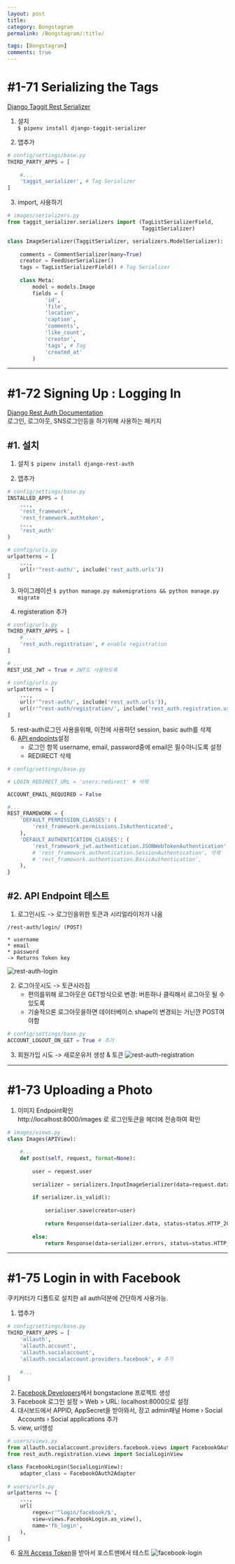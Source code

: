 ```yaml
---
layout: post
title: 
category: Bongstagram
permalink: /Bongstagram/:title/

tags: [Bongstagram]
comments: true
---
```


# #1-71 Serializing the Tags
[Django Taggit Rest Serializer](https://github.com/glemmaPaul/django-taggit-serializer)  
1. 설치  
`$ pipenv install django-taggit-serializer`

2. 앱추가
```py
# config/settings/base.py
THIRD_PARTY_APPS = [
    
    #...
    'taggit_serializer', # Tag Serializer
]
```

3. import, 사용하기

```py
# images/serializers.py
from taggit_serializer.serializers import (TagListSerializerField,
                                           TaggitSerializer)

class ImageSerializer(TaggitSerializer, serializers.ModelSerializer):
    
    comments = CommentSerializer(many=True)
    creator = FeedUserSerializer()
    tags = TagListSerializerField() # Tag Serializer
    
    class Meta:
        model = models.Image
        fields = (
            'id',
            'file',
            'location',
            'caption',
            'comments',
            'like_count',
            'creator',
            'tags', # Tag
            'created_at'
        )
```

---

# #1-72 Signing Up : Logging In
[Django Rest Auth Documentation](http://django-rest-auth.readthedocs.io/en/latest/installation.html)  
로그인, 로그아웃, SNS로그인등을 하기위해 사용하는 패키지

## #1. 설치
1. 설치
`$ pipenv install django-rest-auth`

2. 앱추가
```python
# config/settings/base.py
INSTALLED_APPS = (
    ...,
    'rest_framework',
    'rest_framework.authtoken',
    ...,
    'rest_auth'
)
```
```py
# config/urls.py
urlpatterns = [
    ...,
    url(r'^rest-auth/', include('rest_auth.urls'))
]
```

3. 마이그레이션
`$ python manage.py makemigrations && python manage.py migrate`

4. registeration 추가
```py
# config/urls.py
THIRD_PARTY_APPS = [
    # ...
    'rest_auth.registration', # enable registration
]

# ...
REST_USE_JWT = True # JWT도 사용하도록
```

```py
# config/urls.py
urlpatterns = [
    ...,
    url(r'^rest-auth/', include('rest_auth.urls')),
    url(r'^rest-auth/registration/', include('rest_auth.registration.urls'))
]
```
5. rest-auth로그인 사용을위해, 이전에 사용하던 session, basic auth를 삭제
6. [API endpoints](http://django-rest-auth.readthedocs.io/en/latest/api_endpoints.html)설정
    * 로그인 항목 username, email, password중에 email은 필수아니도록 설정
    * REDIRECT 삭제
```py
# config/settings/base.py

# LOGIN_REDIRECT_URL = 'users:redirect' # 삭제

ACCOUNT_EMAIL_REQUIRED = False

#...
REST_FRAMEWORK = {
    'DEFAULT_PERMISSION_CLASSES': (
        'rest_framework.permissions.IsAuthenticated',
    ),
    'DEFAULT_AUTHENTICATION_CLASSES': (
        'rest_framework_jwt.authentication.JSONWebTokenAuthentication',
        # 'rest_framework.authentication.SessionAuthentication', 삭제
        # 'rest_framework.authentication.BasicAuthentication',
    ),
}
```

## #2. API Endpoint 테스트

1. 로그인시도 -> 로그인을위한 토큰과 시리얼라이저가 나옴
```
/rest-auth/login/ (POST)

* username
* email
* password
-> Returns Token key
```
![rest-auth-login](images/rest-auth-login.png)

2. 로그아웃시도 -> 토큰사라짐  
    * 편의를위해 로그아웃은 GET방식으로 변경: 버튼하나 클릭해서 로그아웃 될 수 있도록
    * 기술적으론 로그아웃을하면 데이터베이스 shape이 변경되는 거닌깐 POST여야함
```py 
# config/settings/base.py
ACCOUNT_LOGOUT_ON_GET = True # 추가
```

3. 회원가입 시도 -> 새로운유저 생성 & 토큰
![rest-auth-registration](images/rest-auth-registration.png)

---

# #1-73 Uploading a Photo

1. 이미지 Endpoint확인  
http://localhost:8000/images 로 로그인토큰을 헤더에 전송하여 확인


```py
# images/views.py
class Images(APIView):
    
    #...
    def post(self, request, format=None):
        
        user = request.user
        
        serializer = serializers.InputImageSerializer(data=request.data)
        
        if serializer.is_valid():
            
            serialiser.save(creator=user)
            
            return Response(data=serializer.data, status=status.HTTP_201_CREATED)
        
        else:
            return Response(data=serializer.errors, status=status.HTTP_400_BAD_REQUEST)

```

---

# #1-75 Login in with Facebook

쿠키커터가 디폴트로 설치한 all auth덕분에 간단하게 사용가능.

1. 앱추가
```py
# config/settings/base.py
THIRD_PARTY_APPS = [
    'allauth',
    'allauth.account',
    'allauth.socialaccount',
    'allauth.socialaccount.providers.facebook', # 추가
    
    #...
]
```
2. [Facebook Developers](https://developers.facebook.com/)에서 bongstaclone 프로젝트 생성
3. Facebook 로그인 설정 > Web > URL: localhost:8000으로 설정
4. 대시보드에서 APPID, AppSecret을 받아와서, 장고 admin패널 Home › Social Accounts › Social applications 추가
5. view, url생성  
```py
# users/views.py
from allauth.socialaccount.providers.facebook.views import FacebookOAuth2Adapter
from rest_auth.registration.views import SocialLoginView

class FacebookLogin(SocialLoginView):
    adapter_class = FacebookOAuth2Adapter
    
# users/urls.py
urlpatterns += [
    ...,
    url(
        regex=r'^login/facebook/$',
        view=views.FacebookLogin.as_view(),
        name='fb_login',
    ),
]
```
6. [유저 Access Token](https://developers.facebook.com/tools/accesstoken/)을 받아서 포스트맨에서 테스트
![facebook-login](images/facebook-login.png)